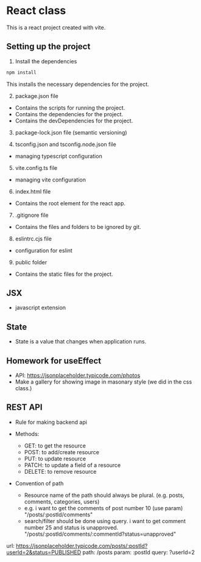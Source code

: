 # React class

This is a react project created with vite.

## Setting up the project

1. Install the dependencies

```bash
npm install
```

This installs the necessary dependencies for the project.

2. package.json file

- Contains the scripts for running the project.
- Contains the dependencies for the project.
- Contains the devDependencies for the project.

3. package-lock.json file (semantic versioning)

4. tsconfig.json and tsconfig.node.json file

- managing typescript configuration

5. vite.config.ts file

- managing vite configuration

6. index.html file

- Contains the root element for the react app.

7. .gitignore file

- Contains the files and folders to be ignored by git.

8. eslintrc.cjs file

- configuration for eslint

9. public folder

- Contains the static files for the project.

## JSX

- javascript extension

## State

- State is a value that changes when application runs.

## Homework for useEffect

- API: https://jsonplaceholder.typicode.com/photos
- Make a gallery for showing image in masonary style (we did in the css class.)

## REST API

- Rule for making backend api
- Methods:

  - GET: to get the resource
  - POST: to add/create resource
  - PUT: to update resource
  - PATCH: to update a field of a resource
  - DELETE: to remove resource

- Convention of path
  - Resource name of the path should always be plural. (e.g. posts, comments, categories, users)
  - e.g. i want to get the comments of post number 10 (use param)
    "/posts/:postId/comments"
  - search/filter should be done using query. i want to get comment number 25 and status is unapproved.
    "/posts/:postId/comments/:commentId?status=unapproved"

url: https://jsonplaceholder.typicode.com/posts/:postId?userId=2&status=PUBLISHED
path: /posts
param: :postId
query: ?userId=2
